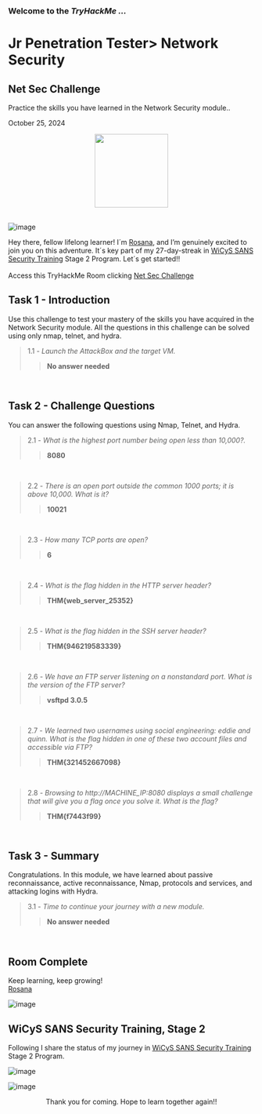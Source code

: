 <h3> Welcome to the <em>TryHackMe ...</em></h3>
<h1>Jr Penetration Tester> Network Security</h1>
<h2>Net Sec Challenge</h2>
<p>Practice the skills you have learned in the Network Security module..</p>
<p>October 25, 2024<br></p>

<div style="display: flex; justify-content: center; align-items: center;">
    <img src="https://github.com/user-attachments/assets/fecea527-3b2e-480c-94cf-6edf70be0a50" width="150px" height="150px"/>
</div>
<br>

![image](https://github.com/user-attachments/assets/22ebc3a2-c860-4f5a-aa3d-d6a8fb7bab2a)

<p>Hey there, fellow lifelong learner! I´m <a href="https://www.linkedin.com/in/rosanafssantos/">Rosana</a>, and I’m genuinely excited to join you on this adventure. It´s key part of my 27-day-streak in <a href="https://www.wicys.org/benefits/security-training-scholarship/">WiCyS SANS Security Training</a> Stage 2 Program. Let´s get started!!<br><br>
Access this TryHackMe Room clicking <a href="https://tryhackme.com/r/room/netsecchallenge">Net Sec Challenge</a></p>

<h2>Task 1 - Introduction</h2>
<p>Use this challenge to test your mastery of the skills you have acquired in the Network Security module. All the questions in this challenge can be solved using only nmap, telnet, and hydra.</p>

> 1.1 - <em>Launch the AttackBox and the target VM.</em><br>
>> <strong>No answer needed</strong><br>
<p><br></p>

<h2>Task 2 - Challenge Questions</h2>
<p>You can answer the following questions using Nmap, Telnet, and Hydra.</p>

> 2.1 - <em>What is the highest port number being open less than 10,000?.</em><br>
>> <strong>8080</strong><br>
<p><br></p>

> 2.2 - <em>There is an open port outside the common 1000 ports; it is above 10,000. What is it?</em><br>
>> <strong>10021</strong><br>
<p><br></p>

> 2.3 - <em>How many TCP ports are open?</em><br>
>> <strong>6</strong><br>
<p><br></p>

> 2.4 - <em>What is the flag hidden in the HTTP server header?</em><br>
>> <strong>THM{web_server_25352}</strong><br>
<p><br></p>

> 2.5 - <em>What is the flag hidden in the SSH server header?</em><br>
>> <strong>THM{946219583339}</strong><br>
<p><br></p>

> 2.6 - <em>We have an FTP server listening on a nonstandard port. What is the version of the FTP server?</em><br>
>> <strong>vsftpd 3.0.5</strong><br>
<p><br></p>

> 2.7 - <em>We learned two usernames using social engineering: eddie and quinn. What is the flag hidden in one of these two account files and accessible via FTP?</em><br>
>> <strong>THM{321452667098}</strong><br>
<p><br></p>

> 2.8 - <em>Browsing to http://MACHINE_IP:8080 displays a small challenge that will give you a flag once you solve it. What is the flag?</em><br>
>> <strong>THM{f7443f99}</strong><br>
<p><br></p>


<h2>Task 3 - Summary</h2>
<p>Congratulations. In this module, we have learned about passive reconnaissance, active reconnaissance, Nmap, protocols and services, and attacking logins with Hydra.</p>

> 3.1 - <em>Time to continue your journey with a new module.</em><br>
>> <strong>No answer needed</strong><br>
<p><br></p>

<h2>Room Complete</h2>
<p>Keep learning, keep growing!<br>
<a href="https://www.linkedin.com/in/rosanafssantos/">Rosana</a></p>
    
![image](https://github.com/user-attachments/assets/18e7fef9-9b1a-44e2-be22-73201182501e)


<h2>WiCyS SANS Security Training, Stage 2</h2>
<p></p>Following I share the status of my journey in <a href="https://www.wicys.org/benefits/security-training-scholarship/">WiCyS SANS Security Training</a> Stage 2 Program.</p>


![image](https://github.com/user-attachments/assets/dd0ab550-ae6d-47d1-b7f0-ca1f710f89d8)

![image](https://github.com/user-attachments/assets/096672e2-b427-4fc5-b812-64071eebc6cd)


<p></p>

<p style="text-align: center;">Thank you for coming. Hope to learn together again!!</p>
